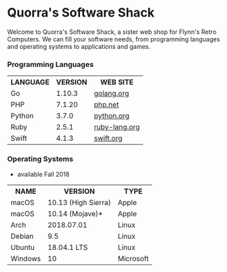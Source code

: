 <!DOCTYPE html>

<html>

<head>
  <meta charaset= “utf-8”>
  <!--<title> Quorra's Software Shack</title>
<style>
  td, th{ border: 1px solid #CCC;}
  table{ border: 1px solid black; }
</style>-->

</head>

<body>

<h1>Quorra's Software Shack</h1>

<p> Welcome to Quorra's Software Shack, a sister web shop for Flynn's Retro Computers. We can fill your software needs, from programming languages and operating systems to applications and games.</p>


<h3>Programming Languages</h3>

<table>
<tr>
  <th>LANGUAGE</th>  
  <th>VERSION</th>    
  <th>WEB SITE</th>
</tr>
<tr>
  <td>Go</td>
  <td>1.10.3</td>
  <td><a href="https://golang.org/" alt="https://golang.org/">golang.org</a></td>
</tr> 
<tr>
  <td>PHP</td>        
  <td>7.1.20</td>    
  <td><a href="php.net" alt="php.net">php.net</a></td>
</tr>
<tr>
  <td>Python</td>
  <td>3.7.0</td>
  <td><a href="python.org" alt="python.org">python.org</a></td>
</tr>
  <td>Ruby</td>      
  <td>2.5.1</td>      
  <td><a href="ruby-lang.org" alt="ruby-lang.org">ruby-lang.org</a></td>
<tr>
<td>Swift</td>      
    <td>4.1.3</td>      
  <td><a href="swift.org" alt="swift.org">swift.org</a></td>
</tr>
</table>

<h3>Operating Systems</h3>

<table>
<tr>
  <th>NAME</th>    
  <th>VERSION</th>              
  <th>TYPE</th>
<tr>
<td>macOS</td>
    <td>10.13 (High Sierra)</td>
  <td>Apple</td>
</tr>
<tr>
  <td>macOS</td>  
  <td>10.14 (Mojave)*</td>      
  <td>Apple</td>
</tr>
<tr>
  <td>Arch</td>
  <td>2018.07.01</td>
  <td>Linux</td>
</tr>
<tr>
  <td>Debian  
  <td>9.5</td>
  <td>Linux</td>
</tr>
<tr>
  <td>Ubuntu  
  <td>18.04.1 LTS</td>
  <td>Linux</td>
</tr>
<tr>
  <td>Windows</td>  
  <td>10</td>                  
  <td>Microsoft</td>
</tr>

* available Fall 2018

</table>

</body>
</html>
